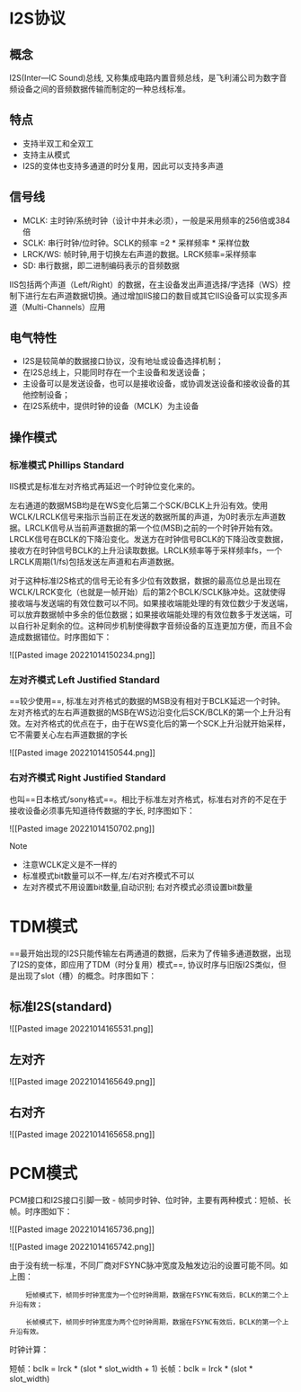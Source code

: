 # I2S协议

## 概念
I2S(Inter—IC Sound)总线, 又称集成电路内置音频总线，是飞利浦公司为数字音频设备之间的音频数据传输而制定的一种总线标准。

## 特点
- 支持半双工和全双工
- 支持主从模式
- I2S的变体也支持多通道的时分复用，因此可以支持多声道

## 信号线
- MCLK: 主时钟/系统时钟（设计中并未必须），一般是采用频率的256倍或384倍
- SCLK: 串行时钟/位时钟。SCLK的频率 =2 * 采样频率 * 采样位数
- LRCK/WS: 帧时钟,用于切换左右声道的数据。LRCK频率=采样频率
- SD: 串行数据，即二进制编码表示的音频数据

IIS包括两个声道（Left/Right）的数据，在主设备发出声道选择/字选择（WS）控制下进行左右声道数据切换。通过增加IIS接口的数目或其它IIS设备可以实现多声道（Multi-Channels）应用

## 电气特性  

- I2S是较简单的数据接口协议，没有地址或设备选择机制；
- 在I2S总线上，只能同时存在一个主设备和发送设备；
- 主设备可以是发送设备，也可以是接收设备，或协调发送设备和接收设备的其他控制设备；
- 在I2S系统中，提供时钟的设备（MCLK）为主设备

## 操作模式

### 标准模式 Phillips Standard

IIS模式是标准左对齐格式再延迟一个时钟位变化来的。

左右通道的数据MSB均是在WS变化后第二个SCK/BCLK上升沿有效。使用WCLK/LRCLK信号来指示当前正在发送的数据所属的声道，为0时表示左声道数据。LRCLK信号从当前声道数据的第一个位(MSB)之前的一个时钟开始有效。LRCLK信号在BCLK的下降沿变化。发送方在时钟信号BCLK的下降沿改变数据，接收方在时钟信号BCLK的上升沿读取数据。LRCLK频率等于采样频率fs，一个LRCLK周期(1/fs)包括发送左声道和右声道数据。

对于这种标准I2S格式的信号无论有多少位有效数据，数据的最高位总是出现在WCLK/LRCK变化（也就是一帧开始）后的第2个BCLK/SCLK脉冲处。这就使得接收端与发送端的有效位数可以不同。如果接收端能处理的有效位数少于发送端，可以放弃数据帧中多余的低位数据；如果接收端能处理的有效位数多于发送端，可以自行补足剩余的位。这种同步机制使得数字音频设备的互连更加方便，而且不会造成数据错位。时序图如下：

![[Pasted image 20221014150234.png]]

### 左对齐模式 Left Justified Standard

==较少使用==, 标准左对齐格式的数据的MSB没有相对于BCLK延迟一个时钟。左对齐格式的左右声道数据的MSB在WS边沿变化后SCK/BCLK的第一个上升沿有效。左对齐格式的优点在于，由于在WS变化后的第一个SCK上升沿就开始采样，它不需要关心左右声道数据的字长

![[Pasted image 20221014150544.png]]

### 右对齐模式 Right Justified Standard

也叫==日本格式/sony格式==。相比于标准左对齐格式，标准右对齐的不足在于接收设备必须事先知道待传数据的字长, 时序图如下：

![[Pasted image 20221014150702.png]]

> [!NOTE]
> - 注意WCLK定义是不一样的
> - 标准模式bit数量可以不一样,左/右对齐模式不可以
> - 左对齐模式不用设置bit数量,自动识别; 右对齐模式必须设置bit数量



# TDM模式

==最开始出现的I2S只能传输左右两通道的数据，后来为了传输多通道数据，出现了I2S的变体，即应用了TDM（时分复用）模式==, 协议时序与旧版I2S类似，但是出现了slot（槽）的概念。时序图如下：

## **标准I2S(standard)**

![[Pasted image 20221014165531.png]]

## **左对齐**

![[Pasted image 20221014165649.png]]

## 右对齐

![[Pasted image 20221014165658.png]]

# PCM模式

PCM接口和I2S接口引脚一致 - 帧同步时钟、位时钟，主要有两种模式：短帧、长帧。时序图如下：

![[Pasted image 20221014165736.png]]

![[Pasted image 20221014165742.png]]

由于没有统一标准，不同厂商对FSYNC脉冲宽度及触发边沿的设置可能不同。如上图：

        短帧模式下，帧同步时钟宽度为一个位时钟周期，数据在FSYNC有效后，BCLK的第二个上升沿有效；

        长帧模式下，帧同步时钟宽度为两个位时钟周期，数据在FSYNC有效后，BCLK的第一个上升沿有效。

时钟计算：

短帧：bclk  = lrck * (slot * slot_width + 1)
长帧：bclk = lrck * (slot * slot_width)
